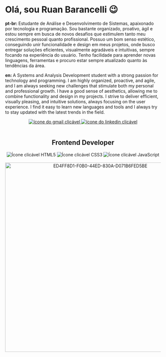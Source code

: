 <h1>Olá, sou Ruan Barancelli 😉</h1>

<p><strong>pt-br: </strong>Estudante de Análise e Desenvolvimento de Sistemas, apaixonado por tecnologia e programação. Sou bastante organizado, proativo, ágil e estou sempre em busca de novos desafios que estimulem tanto meu crescimento pessoal quanto profissional. Possuo um bom senso estético, conseguindo unir funcionalidade e design em meus projetos, onde busco entregar soluções eficientes, visualmente agradáveis e intuitivas, sempre focando na experiência do usuário. Tenho facilidade para aprender novas linguagens, ferramentas e procuro estar sempre atualizado quanto às tendências da área.</p>

<p><strong>en: </strong>A Systems and Analysis Development student with a strong passion for technology and programming. I am highly organized, proactive, and agile, and I am always seeking new challenges that stimulate both my personal and professional growth.
I have a good sense of aesthetics, allowing me to combine functionality and design in my projects. I strive to deliver efficient, visually pleasing, and intuitive solutions, always focusing on the user experience. I find it easy to learn new languages and tools and I always try to stay updated with the latest trends in the field.</p>

<div align=center>
  <a href="mailto:ruanbarancelli@gmail.com" target="_blank">
    <img src= "https://img.shields.io/badge/Gmail-D14836?style=for-the-badge&logo=gmail&logoColor=white" alt="ícone do gmail clicável">
  </a>
  
  <a href="https://www.linkedin.com/in/ruan-barancelli/" target="_blank">
    <img src="https://img.shields.io/badge/LinkedIn-0077B5?style=for-the-badge&logo=linkedin&logoColor=white" alt="ícone do linkedin clicável">
  <a/>
</div><br>

<h2 align=center>Frontend Developer</h2>

<div align=center>
  <img src="https://img.shields.io/badge/HTML5-E34F26?style=for-the-badge&logo=html5&logoColor=white" alt="Ícone clicável HTML5">
    
  <img src="https://img.shields.io/badge/CSS3-1572B6?style=for-the-badge&logo=css3&logoColor=white" alt="Ícone clicável CSS3">

  <img src="https://img.shields.io/badge/JavaScript-323330?style=for-the-badge&logo=javascript&logoColor=F7DF1E" alt="Ícone clicável JavaScript">
</div><br>

<div #image align=center>
  <img width="600" height="610" alt="ED4FF8D1-F0B0-44ED-830A-D071B6FED5BE" src="https://github.com/user-attachments/assets/283c2d00-cb52-4d3d-9906-0496c1a6d465"/>
</div>
